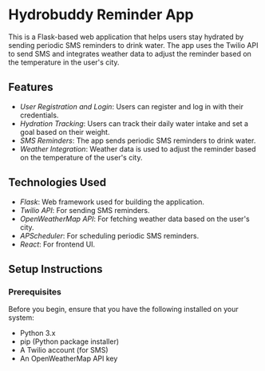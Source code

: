 # Hydrobuddy  Reminder App

This is a Flask-based web application that helps users stay hydrated by sending periodic SMS reminders to drink water. The app uses the Twilio API to send SMS and integrates weather data to adjust the reminder based on the temperature in the user's city.

## Features

- *User Registration and Login*: Users can register and log in with their credentials.
- *Hydration Tracking*: Users can track their daily water intake and set a goal based on their weight.
- *SMS Reminders*: The app sends periodic SMS reminders to drink water.
- *Weather Integration*: Weather data is used to adjust the reminder based on the temperature of the user's city.

## Technologies Used

- *Flask*: Web framework used for building the application.
- *Twilio API*: For sending SMS reminders.
- *OpenWeatherMap API*: For fetching weather data based on the user's city.
- *APScheduler*: For scheduling periodic SMS reminders.
- *React*: For frontend UI.

## Setup Instructions

### Prerequisites

Before you begin, ensure that you have the following installed on your system:

- Python 3.x
- pip (Python package installer)
- A Twilio account (for SMS)
- An OpenWeatherMap API key
